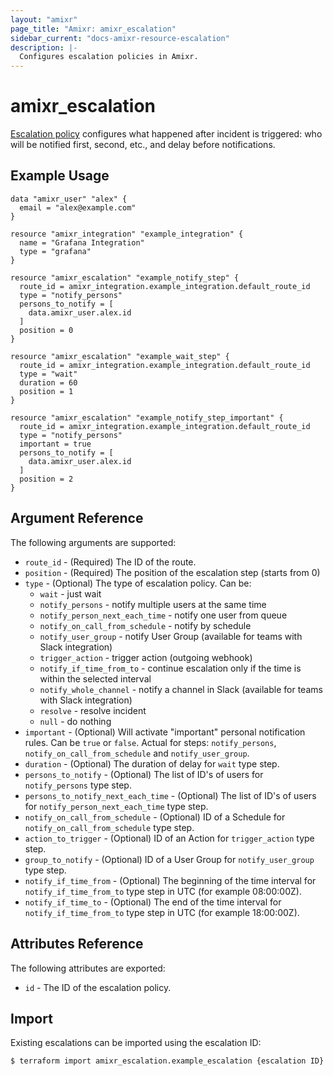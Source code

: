 ```yaml
---
layout: "amixr"
page_title: "Amixr: amixr_escalation"
sidebar_current: "docs-amixr-resource-escalation"
description: |-
  Configures escalation policies in Amixr.
---
```


# amixr\_escalation

[Escalation policy](https://api-docs.amixr.io/#escalation-policies) configures what happened after incident is triggered: who will be notified first, second, etc., and delay before notifications. 

## Example Usage

```hcl
data "amixr_user" "alex" {
  email = "alex@example.com"
}

resource "amixr_integration" "example_integration" {
  name = "Grafana Integration"
  type = "grafana"
}

resource "amixr_escalation" "example_notify_step" {
  route_id = amixr_integration.example_integration.default_route_id
  type = "notify_persons"
  persons_to_notify = [
    data.amixr_user.alex.id
  ]
  position = 0
}

resource "amixr_escalation" "example_wait_step" {
  route_id = amixr_integration.example_integration.default_route_id
  type = "wait"
  duration = 60
  position = 1
}

resource "amixr_escalation" "example_notify_step_important" {
  route_id = amixr_integration.example_integration.default_route_id
  type = "notify_persons"
  important = true
  persons_to_notify = [
    data.amixr_user.alex.id
  ]
  position = 2
}
```

## Argument Reference

The following arguments are supported:

  * `route_id` - (Required) The ID of the route.
  * `position` - (Required) The position of the escalation step (starts from 0)
  * `type` - (Optional) The type of escalation policy. Can be:
    - `wait` - just wait
    - `notify_persons` - notify multiple users at the same time
    - `notify_person_next_each_time` - notify one user from queue
    - `notify_on_call_from_schedule` - notify by schedule
    - `notify_user_group` - notify User Group (available for teams with Slack integration)
    - `trigger_action` - trigger action (outgoing webhook)
    - `notify_if_time_from_to` - continue escalation only if the time is within the selected interval
    - `notify_whole_channel` - notify a channel in Slack (available for teams with Slack integration)
    - `resolve` - resolve incident
    - `null` - do nothing
  * `important` - (Optional) Will activate "important" personal notification rules. Can be `true` or `false`. Actual for steps: `notify_persons`, `notify_on_call_from_schedule` and `notify_user_group`.
  * `duration` - (Optional) The duration of delay for `wait` type step.
  * `persons_to_notify` - (Optional) The list of ID's of users for `notify_persons` type step.
  * `persons_to_notify_next_each_time` - (Optional) The list of ID's of users for `notify_person_next_each_time` type step.
  * `notify_on_call_from_schedule` - (Optional) ID of a Schedule for `notify_on_call_from_schedule` type step.
  * `action_to_trigger` - (Optional) ID of an Action for `trigger_action` type step.
  * `group_to_notify` - (Optional) ID of a User Group for `notify_user_group` type step.
  * `notify_if_time_from` - (Optional) The beginning of the time interval for `notify_if_time_from_to` type step in UTC (for example 08:00:00Z).
  * `notify_if_time_to` - (Optional) The end of the time interval for `notify_if_time_from_to` type step in UTC (for example 18:00:00Z).

## Attributes Reference

The following attributes are exported:

  * `id` - The ID of the escalation policy.


## Import

Existing escalations can be imported using the escalation ID:

```sh
$ terraform import amixr_escalation.example_escalation {escalation ID}
```
